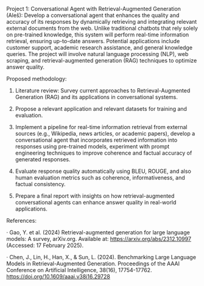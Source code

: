 Project 1: Conversational Agent with Retrieval-Augmented Generation (Aleš): Develop a conversational agent that enhances the quality and accuracy of its responses by dynamically retrieving and integrating relevant external documents from the web. Unlike traditional chatbots that rely solely on pre-trained knowledge, this system will perform real-time information retrieval, ensuring up-to-date answers. Potential applications include customer support, academic research assistance, and general knowledge queries. The project will involve natural language processing (NLP), web scraping, and retrieval-augmented generation (RAG) techniques to optimize answer quality.

Proposed methodology:

1. Literature review: Survey current approaches to Retrieval-Augmented Generation (RAG) and its applications in conversational systems.

2. Propose a relevant application and relevant datasets for training and evaluation.

3. Implement a pipeline for real-time information retrieval from external sources (e.g., Wikipedia, news articles, or academic papers), develop a conversational agent that incorporates retrieved information into responses using pre-trained models, experiment with prompt engineering techniques to improve coherence and factual accuracy of generated responses.

4. Evaluate response quality automatically using BLEU, ROUGE, and also human evaluation metrics such as coherence, informativeness, and factual consistency.

5. Prepare a final report with insights on how retrieval-augmented conversational agents can enhance answer quality in real-world applications.

References:

· Gao, Y. et al. (2024) Retrieval-augmented generation for large language models: A survey, arXiv.org. Available at: https://arxiv.org/abs/2312.10997 (Accessed: 17 February 2025).

· Chen, J., Lin, H., Han, X., & Sun, L. (2024). Benchmarking Large Language Models in Retrieval-Augmented Generation. Proceedings of the AAAI Conference on Artificial Intelligence, 38(16), 17754-17762. https://doi.org/10.1609/aaai.v38i16.29728